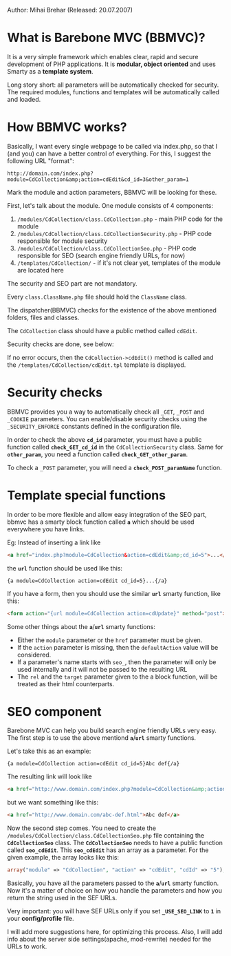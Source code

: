 
Author: Mihai Brehar (Released: 20.07.2007)

# What is Barebone MVC (BBMVC)? #

It is a very simple framework which enables clear, rapid and secure development of PHP applications.
It is **modular, object oriented** and uses Smarty as a **template system**.

Long story short: all parameters will be automatically checked for security. The required modules, functions and templates will be automatically called and loaded.

# How BBMVC works? #

Basically, I want every single webpage to be called via index.php, so that I (and you) can have a better control of everything.
For this, I suggest the following URL "format":
```
http://domain.com/index.php?module=CdCollection&amp;action=cdEdit&cd_id=3&other_param=1
```
Mark the module and action parameters, BBMVC will be looking for these.

First, let's talk about the module.
One module consists of 4 components:

  1. `/modules/CdCollection/class.CdCollection.php` - main PHP code for the module
  1. `/modules/CdCollection/class.CdCollectionSecurity.php` - PHP code responsible for module security
  1. `/modules/CdCollection/class.CdCollectionSeo.php` - PHP code responsible for SEO (search engine friendly URLs, for now)
  1. `/templates/CdCollection/` - if it's not clear yet, templates of the module are located here

The security and SEO part are not mandatory.

Every `class.ClassName.php` file should hold the `ClassName` class.

The dispatcher(BBMVC) checks for the existence of the above mentioned folders, files and classes.

The `CdCollection` class should have a public method called `cdEdit`.

Security checks are done, see below:

If no error occurs, then the `CdCollection->cdEdit()` method is called and the `/templates/CdCollection/cdEdit.tpl` template is displayed.

# Security checks #

BBMVC provides you a way to automatically check all `_GET`, `_POST` and `_COOKIE` parameters. You can enable/disable security checks using the `_SECURITY_ENFORCE` constants defined in the configuration file.

In order to check the above **`cd_id`** parameter, you must have a public function called **`check_GET_cd_id`** in the `CdCollectionSecurity` class. Same for **`other_param`**, you need a function called **`check_GET_other_param`**.

To check a `_POST` parameter, you will need a **`check_POST_paramName`** function.

# Template special functions #

In order to be more flexible and allow easy integration of the SEO part, bbmvc has a smarty block function called **`a`** which should be used everywhere you have links.

Eg: Instead of inserting a link like
```html
<a href="index.php?module=CdCollection&action=cdEdit&amp;cd_id=5">...</a>
```
the **`url`** function should be used like this:
```smarty
{a module=CdCollection action=cdEdit cd_id=5}...{/a}
```

If you have a form, then you should use the similar **`url`** smarty function, like this:
```html
<form action="{url module=CdCollection action=cdUpdate}" method="post">
```

Some other things about the **`a`**/**`url`** smarty functions:

  * Either the `module` parameter or the `href` parameter must be given.
  * If the `action` parameter is missing, then the `defaultAction` value will be considered.
  * If a parameter's name starts with `seo_`, then the parameter will only be used internally and it will not be passed to the resulting URL
  * The `rel` and the `target` parameter given to the a block function, will be treated as their html counterparts.

# SEO component #

Barebone MVC can help you build search engine friendly URLs very easy.
The first step is to use the above mentiond **`a`**/**`url`** smarty functions.

Let's take this as an example:
```smarty
{a module=CdCollection action=cdEdit cd_id=5}Abc def{/a}
```
The resulting link will look like
```html
<a href="http://www.domain.com/index.php?module=CdCollection&amp;action=cdEdit&amp;cdId=5">Abc def</a>
```
but we want something like this:
```html
<a href="http://www.domain.com/abc-def.html">Abc def</a>
```

Now the second step comes. You need to create the `/modules/CdCollection/class.CdCollectionSeo.php` file containing the **`CdCollectionSeo`** class. The **`CdCollectionSeo`** needs to have a public function called **`seo_cdEdit`**. This **`seo_cdEdit`** has an array as a parameter. For the given example, the array looks like this:
```php
array("module" => "CdCollection", "action" => "cdEdit", "cdId" => "5");
```
Basically, you have all the parameters passed to the **`a`**/**`url`** smarty function. Now it's a matter of choice on how you handle the parameters and how you return the string used in the SEF URLs.

Very important: you will have SEF URLs only if you set **`_USE_SEO_LINK`** to **`1`** in your **config/profile** file.

I will add more suggestions here, for optimizing this process. Also, I will add info about the server side settings(apache, mod-rewrite) needed for the URLs to work.
